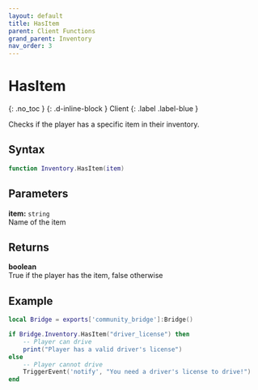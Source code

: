 ```yaml
---
layout: default
title: HasItem
parent: Client Functions
grand_parent: Inventory
nav_order: 3
---
```


# HasItem
{: .no_toc }
{: .d-inline-block }
Client
{: .label .label-blue }

Checks if the player has a specific item in their inventory.

## Syntax

```lua
function Inventory.HasItem(item)
```

## Parameters

**item:** `string`  
Name of the item

## Returns

**boolean**  
True if the player has the item, false otherwise

## Example

```lua
local Bridge = exports['community_bridge']:Bridge()

if Bridge.Inventory.HasItem("driver_license") then
    -- Player can drive
    print("Player has a valid driver's license")
else
    -- Player cannot drive
    TriggerEvent('notify', "You need a driver's license to drive!")
end
```
